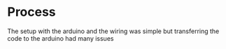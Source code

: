 # Process
The setup with the arduino and the wiring was simple but transferring the code to the arduino had many issues
